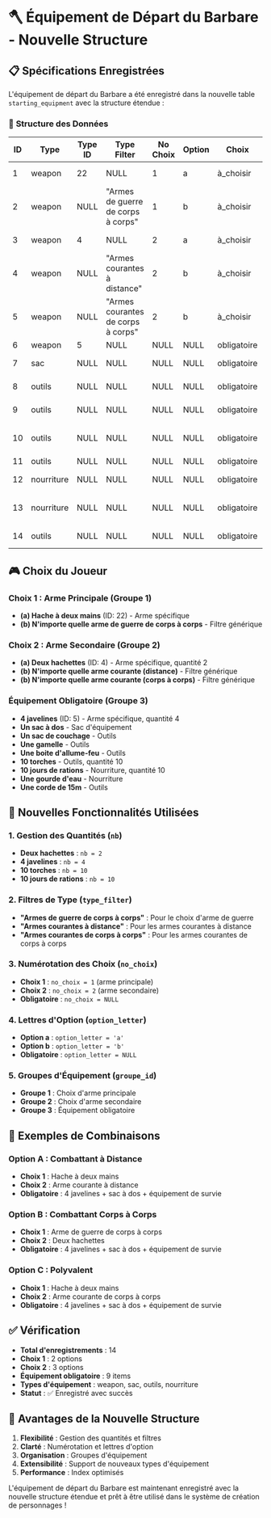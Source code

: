 # 🪓 Équipement de Départ du Barbare - Nouvelle Structure

## 📋 Spécifications Enregistrées

L'équipement de départ du Barbare a été enregistré dans la nouvelle table `starting_equipment` avec la structure étendue :

### 🎯 **Structure des Données**

| ID | Type | Type ID | Type Filter | No Choix | Option | Choix | Nb | Groupe | Description |
|----|------|---------|-------------|----------|--------|-------|----|---------| ----------- |
| 1 | weapon | 22 | NULL | 1 | a | à_choisir | 1 | 1 | **Hache à deux mains** |
| 2 | weapon | NULL | "Armes de guerre de corps à corps" | 1 | b | à_choisir | 1 | 1 | **N'importe quelle arme de guerre** |
| 3 | weapon | 4 | NULL | 2 | a | à_choisir | 2 | 2 | **Deux hachettes** |
| 4 | weapon | NULL | "Armes courantes à distance" | 2 | b | à_choisir | 1 | 2 | **Arme courante (distance)** |
| 5 | weapon | NULL | "Armes courantes de corps à corps" | 2 | b | à_choisir | 1 | 2 | **Arme courante (corps à corps)** |
| 6 | weapon | 5 | NULL | NULL | NULL | obligatoire | 4 | 3 | **4 javelines** |
| 7 | sac | NULL | NULL | NULL | NULL | obligatoire | 1 | 3 | **Un sac à dos** |
| 8 | outils | NULL | NULL | NULL | NULL | obligatoire | 1 | 3 | **Un sac de couchage** |
| 9 | outils | NULL | NULL | NULL | NULL | obligatoire | 1 | 3 | **Une gamelle** |
| 10 | outils | NULL | NULL | NULL | NULL | obligatoire | 1 | 3 | **Une boite d'allume-feu** |
| 11 | outils | NULL | NULL | NULL | NULL | obligatoire | 10 | 3 | **10 torches** |
| 12 | nourriture | NULL | NULL | NULL | NULL | obligatoire | 10 | 3 | **10 jours de rations** |
| 13 | nourriture | NULL | NULL | NULL | NULL | obligatoire | 1 | 3 | **Une gourde d'eau** |
| 14 | outils | NULL | NULL | NULL | NULL | obligatoire | 1 | 3 | **Une corde de 15m** |

## 🎮 **Choix du Joueur**

### **Choix 1 : Arme Principale (Groupe 1)**
- **(a) Hache à deux mains** (ID: 22) - Arme spécifique
- **(b) N'importe quelle arme de guerre de corps à corps** - Filtre générique

### **Choix 2 : Arme Secondaire (Groupe 2)**
- **(a) Deux hachettes** (ID: 4) - Arme spécifique, quantité 2
- **(b) N'importe quelle arme courante (distance)** - Filtre générique
- **(b) N'importe quelle arme courante (corps à corps)** - Filtre générique

### **Équipement Obligatoire (Groupe 3)**
- **4 javelines** (ID: 5) - Arme spécifique, quantité 4
- **Un sac à dos** - Sac d'équipement
- **Un sac de couchage** - Outils
- **Une gamelle** - Outils
- **Une boite d'allume-feu** - Outils
- **10 torches** - Outils, quantité 10
- **10 jours de rations** - Nourriture, quantité 10
- **Une gourde d'eau** - Nourriture
- **Une corde de 15m** - Outils

## 🔧 **Nouvelles Fonctionnalités Utilisées**

### **1. Gestion des Quantités (`nb`)**
- **Deux hachettes** : `nb = 2`
- **4 javelines** : `nb = 4`
- **10 torches** : `nb = 10`
- **10 jours de rations** : `nb = 10`

### **2. Filtres de Type (`type_filter`)**
- **"Armes de guerre de corps à corps"** : Pour le choix d'arme de guerre
- **"Armes courantes à distance"** : Pour les armes courantes à distance
- **"Armes courantes de corps à corps"** : Pour les armes courantes de corps à corps

### **3. Numérotation des Choix (`no_choix`)**
- **Choix 1** : `no_choix = 1` (arme principale)
- **Choix 2** : `no_choix = 2` (arme secondaire)
- **Obligatoire** : `no_choix = NULL`

### **4. Lettres d'Option (`option_letter`)**
- **Option a** : `option_letter = 'a'`
- **Option b** : `option_letter = 'b'`
- **Obligatoire** : `option_letter = NULL`

### **5. Groupes d'Équipement (`groupe_id`)**
- **Groupe 1** : Choix d'arme principale
- **Groupe 2** : Choix d'arme secondaire
- **Groupe 3** : Équipement obligatoire

## 🎯 **Exemples de Combinaisons**

### **Option A : Combattant à Distance**
- **Choix 1** : Hache à deux mains
- **Choix 2** : Arme courante à distance
- **Obligatoire** : 4 javelines + sac à dos + équipement de survie

### **Option B : Combattant Corps à Corps**
- **Choix 1** : Arme de guerre de corps à corps
- **Choix 2** : Deux hachettes
- **Obligatoire** : 4 javelines + sac à dos + équipement de survie

### **Option C : Polyvalent**
- **Choix 1** : Hache à deux mains
- **Choix 2** : Arme courante de corps à corps
- **Obligatoire** : 4 javelines + sac à dos + équipement de survie

## ✅ **Vérification**

- **Total d'enregistrements** : 14
- **Choix 1** : 2 options
- **Choix 2** : 3 options
- **Équipement obligatoire** : 9 items
- **Types d'équipement** : weapon, sac, outils, nourriture
- **Statut** : ✅ Enregistré avec succès

## 🚀 **Avantages de la Nouvelle Structure**

1. **Flexibilité** : Gestion des quantités et filtres
2. **Clarté** : Numérotation et lettres d'option
3. **Organisation** : Groupes d'équipement
4. **Extensibilité** : Support de nouveaux types d'équipement
5. **Performance** : Index optimisés

L'équipement de départ du Barbare est maintenant enregistré avec la nouvelle structure étendue et prêt à être utilisé dans le système de création de personnages !
